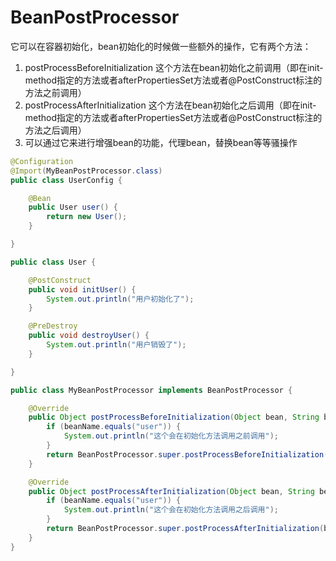 # BeanPostProcessor

它可以在容器初始化，bean初始化的时候做一些额外的操作，它有两个方法：

1. postProcessBeforeInitialization 这个方法在bean初始化之前调用（即在init-method指定的方法或者afterPropertiesSet方法或者@PostConstruct标注的方法之前调用）
2. postProcessAfterInitialization 这个方法在bean初始化之后调用（即在init-method指定的方法或者afterPropertiesSet方法或者@PostConstruct标注的方法之后调用）
3. 可以通过它来进行增强bean的功能，代理bean，替换bean等等骚操作

```java
@Configuration
@Import(MyBeanPostProcessor.class)
public class UserConfig {

    @Bean
    public User user() {
        return new User();
    }

}

public class User {

    @PostConstruct
    public void initUser() {
        System.out.println("用户初始化了");
    }

    @PreDestroy
    public void destroyUser() {
        System.out.println("用户销毁了");
    }

}

public class MyBeanPostProcessor implements BeanPostProcessor {

    @Override
    public Object postProcessBeforeInitialization(Object bean, String beanName) throws BeansException {
        if (beanName.equals("user")) {
            System.out.println("这个会在初始化方法调用之前调用");
        }
        return BeanPostProcessor.super.postProcessBeforeInitialization(bean, beanName);
    }

    @Override
    public Object postProcessAfterInitialization(Object bean, String beanName) throws BeansException {
        if (beanName.equals("user")) {
            System.out.println("这个会在初始化方法调用之后调用");
        }
        return BeanPostProcessor.super.postProcessAfterInitialization(bean, beanName);
    }
}
```

